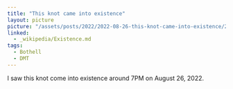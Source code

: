 ```yaml
---
title: "This knot came into existence"
layout: picture
picture: "/assets/posts/2022/2022-08-26-this-knot-came-into-existence/20220827_022056215_iOS.jpg"
linked:
  - _wikipedia/Existence.md
tags:
  - Bothell
  - DMT
---
```

I saw this knot come into existence around 7PM on August 26, 2022. 